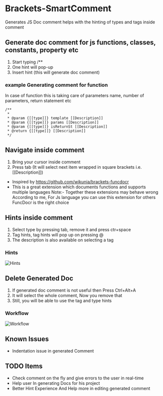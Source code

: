 # Brackets-SmartComment
Generates JS Doc comment helps with the hinting of types and tags inside comment

## Generate doc comment for js functions, classes, constants, property etc
1) Start typing /**
2) One hint will pop-up
3) Insert hint (this will generate doc comment)

### example Generating comment for function
In case of function this is taking care of parameters name, number of parameters, return statement etc
```
/**
 *
 * @param {[[type]]} template [[Description]]
 * @param {[[type]]} params [[Description]]
 * @param {[[type]]} isReturnSt [[Description]]
 * @return {[[type]]} [[Description]]
 */
 ```

## Navigate inside comment
1) Bring your cursor inside comment
2) Press tab (It will select next item wrapped in square brackets i.e. [[Description]])
* Inspired by https://github.com/wikunia/brackets-funcdocr
* This is a great extension which documents functions and supports multiple languages
Note:- Together these extensions may behave wrong
According to me, For Js language you can use this extension for others FuncDocr is the right choice

## Hints inside comment
1) Select type by pressing tab, remove it and press ctr+space
2) Tag hints, tag hints will pop up on pressing @
3) The description is also available on selecting a tag

### Hints
![Hints](https://github.com/navch/Brackets-SmartComment/blob/master/screenshots/taghints.png)

## Delete Generated Doc
1) If generated doc comment is not useful then Press Ctrl+Alt+A
2) It will select the whole comment, Now you remove that
3) Still, you will be able to use the tag and type hints

### Workflow
![Workflow](https://github.com/navch/Brackets-SmartComment/blob/master/screenshots/bracketsjsdocsdemo.gif)


## Known Issues
* Indentation issue in generated Comment

## TODO Items
* Check comment on the fly and give errors to the user in real-time
* Help user In generating Docs for his project
* Better Hint Experience And Help more in editing generated comment

